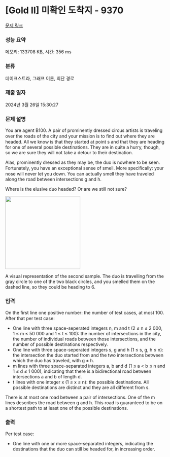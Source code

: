 # [Gold II] 미확인 도착지 - 9370 

[문제 링크](https://www.acmicpc.net/problem/9370) 

### 성능 요약

메모리: 133708 KB, 시간: 356 ms

### 분류

데이크스트라, 그래프 이론, 최단 경로

### 제출 일자

2024년 3월 26일 15:30:27

### 문제 설명

<p>You are agent B100. A pair of prominently dressed circus artists is traveling over the roads of the city and your mission is to ﬁnd out where they are headed. All we know is that they started at point s and that they are heading for one of several possible destinations. They are in quite a hurry, though, so we are sure they will not take a detour to their destination.</p>

<p>Alas, prominently dressed as they may be, the duo is nowhere to be seen. Fortunately, you have an exceptional sense of smell. More speciﬁcally: your nose will never let you down. You can actually smell they have traveled along the road between intersections g and h.</p>

<p>Where is the elusive duo headed? Or are we still not sure?</p>

<p><img alt="" src="" style="height:230px; width:236px"></p>

<p>A visual representation of the second sample. The duo is travelling from the gray circle to one of the two black circles, and you smelled them on the dashed line, so they could be heading to 6.</p>

### 입력 

 <p>On the ﬁrst line one positive number: the number of test cases, at most 100. After that per test case:</p>

<ul>
	<li>One line with three space-seperated integers n, m and t (2 ≤ n ≤ 2 000, 1 ≤ m ≤ 50 000 and 1 ≤ t ≤ 100): the number of intersections in the city, the number of individual roads between those intersections, and the number of possible destinations respectively.</li>
	<li>One line with three space-seperated integers s, g and h (1 ≤ s, g, h ≤ n): the intersection the duo started from and the two intersections between which the duo has traveled, with g ≠ h.</li>
	<li>m lines with three space-separated integers a, b and d (1 ≤ a < b ≤ n and 1 ≤ d ≤ 1 000), indicating that there is a bidirectional road between intersections a and b of length d.</li>
	<li>t lines with one integer x (1 ≤ x ≤ n): the possible destinations. All possible destinations are distinct and they are all different from s.</li>
</ul>

<p>There is at most one road between a pair of intersections. One of the m lines describes the road between g and h. This road is guaranteed to be on a shortest path to at least one of the possible destinations.</p>

### 출력 

 <p>Per test case:</p>

<ul>
	<li>One line with one or more space-separated integers, indicating the destinations that the duo can still be headed for, in increasing order.</li>
</ul>

